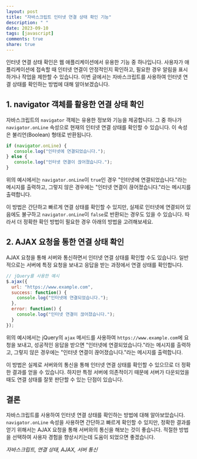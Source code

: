 ```yaml
---
layout: post
title: "자바스크립트 인터넷 연결 상태 확인 기능"
description: " "
date: 2023-09-10
tags: [javascript]
comments: true
share: true
---
```


인터넷 연결 상태 확인은 웹 애플리케이션에서 유용한 기능 중 하나입니다. 사용자가 애플리케이션에 접속할 때 인터넷 연결이 안정적인지 확인하고, 필요한 경우 알림을 표시하거나 작업을 제한할 수 있습니다. 이번 글에서는 자바스크립트를 사용하여 인터넷 연결 상태를 확인하는 방법에 대해 알아보겠습니다.

## 1. navigator 객체를 활용한 연결 상태 확인

자바스크립트의 `navigator` 객체는 유용한 정보와 기능을 제공합니다. 그 중 하나가 `navigator.onLine` 속성으로 현재의 인터넷 연결 상태를 확인할 수 있습니다. 이 속성은 불리언(Boolean) 형태로 반환됩니다.

```javascript
if (navigator.onLine) {
   console.log("인터넷에 연결되었습니다.");
} else {
   console.log("인터넷 연결이 끊어졌습니다.");
}
```

위의 예시에서는 `navigator.onLine`이 `true`인 경우 "인터넷에 연결되었습니다."라는 메시지를 출력하고, 그렇지 않은 경우에는 "인터넷 연결이 끊어졌습니다."라는 메시지를 출력합니다.

이 방법은 간단하고 빠르게 연결 상태를 확인할 수 있지만, 실제로 인터넷에 연결되어 있음에도 불구하고 `navigator.onLine`이 `false`로 반환되는 경우도 있을 수 있습니다. 따라서 더 정확한 확인 방법이 필요한 경우 아래의 방법을 고려해보세요.

## 2. AJAX 요청을 통한 연결 상태 확인

AJAX 요청을 통해 서버와 통신하면서 인터넷 연결 상태를 확인할 수도 있습니다. 일반적으로는 서버에 특정 요청을 보내고 응답을 받는 과정에서 연결 상태를 확인합니다.

```javascript
// jQuery를 사용한 예시
$.ajax({
  url: "https://www.example.com",
  success: function() {
    console.log("인터넷에 연결되었습니다.");
  },
  error: function() {
    console.log("인터넷 연결이 끊어졌습니다.");
  }
});
```

위의 예시에서는 jQuery의 `ajax` 메서드를 사용하여 `https://www.example.com`에 요청을 보내고, 성공적인 응답을 받으면 "인터넷에 연결되었습니다."라는 메시지를 출력하고, 그렇지 않은 경우에는 "인터넷 연결이 끊어졌습니다."라는 메시지를 출력합니다.

이 방법은 실제로 서버와의 통신을 통해 인터넷 연결 상태를 확인할 수 있으므로 더 정확한 결과를 얻을 수 있습니다. 하지만 특정 서버에 의존적이기 때문에 서버가 다운되었을 때도 연결 상태를 잘못 판단할 수 있는 단점이 있습니다.

## 결론

자바스크립트를 사용하여 인터넷 연결 상태를 확인하는 방법에 대해 알아보았습니다. `navigator.onLine` 속성을 사용하면 간단하고 빠르게 확인할 수 있지만, 정확한 결과를 얻기 위해서는 AJAX 요청을 통해 서버와의 통신을 해보는 것이 좋습니다. 적절한 방법을 선택하여 사용자 경험을 향상시키는데 도움이 되었으면 좋겠습니다.

*자바스크립트, 연결 상태, AJAX, 서버 통신*